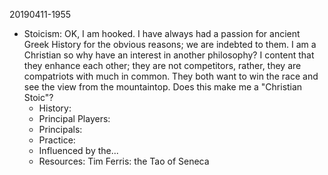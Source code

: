 20190411-1955
- Stoicism: OK, I am hooked. I have always had a passion for ancient Greek History for the obvious reasons; we are indebted to them. I am a Christian so why have an interest in another philosophy? I content that they enhance each other; they are not competitors, rather, they are compatriots with much in common. They both want to win the race and see the view from the mountaintop. Does this make me a "Christian Stoic"?
  - History:
  - Principal Players:
  - Principals:
  - Practice:
  - Influenced by the...
  - Resources: Tim Ferris: the Tao of Seneca


